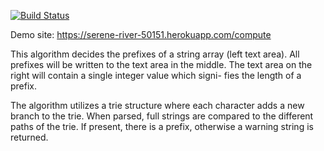 [![Build Status](https://travis-ci.com/Kerem-Arikan/myDemoApp.svg?branch=main)](https://travis-ci.com/Kerem-Arikan/myDemoApp)

Demo site: https://serene-river-50151.herokuapp.com/compute

This algorithm decides the prefixes of a string array (left text area). All prefixes will be written to
the text area in the middle. The text area on the right will contain a single integer value which signi-
fies the length of a prefix.

The algorithm utilizes a trie structure where each character adds a new branch to the trie. When parsed,
full strings are compared to the different paths of the trie. If present, there is a prefix, otherwise 
a warning string is returned.